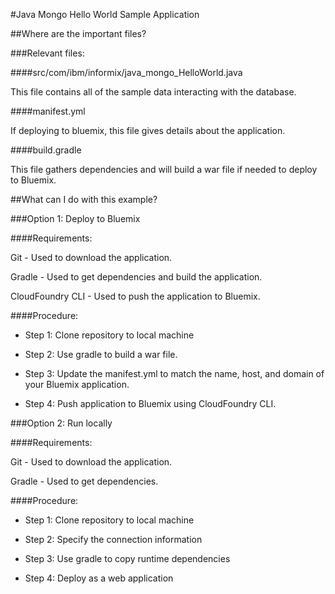 #Java Mongo Hello World Sample Application

##Where are the important files?

###Relevant files:

####src/com/ibm/informix/java_mongo_HelloWorld.java

This file contains all of the sample data interacting with the database.

####manifest.yml

If deploying to bluemix, this file gives details about the application.

####build.gradle

This file gathers dependencies and will build a war file if needed to deploy to Bluemix.

##What can I do with this example?

###Option 1: Deploy to Bluemix

####Requirements:

Git - Used to download the application.

Gradle -  Used to get dependencies and build the application.

CloudFoundry CLI -  Used to push the application to Bluemix.

####Procedure:

 * Step 1: Clone repository to local machine

 * Step 2: Use gradle to build a war file.
 
 * Step 3: Update the manifest.yml to match the name, host, and domain of your Bluemix application.
 	
 * Step 4: Push application to Bluemix using CloudFoundry CLI.

###Option 2: Run locally

####Requirements:

Git - Used to download the application.

Gradle -  Used to get dependencies.

####Procedure:

 * Step 1: Clone repository to local machine
 
 * Step 2: Specify the connection information

 * Step 3: Use gradle to copy runtime dependencies

 * Step 4: Deploy as a web application
